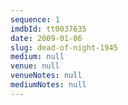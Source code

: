 ```yaml
---
sequence: 1
imdbId: tt0037635
date: 2009-01-06
slug: dead-of-night-1945
medium: null
venue: null
venueNotes: null
mediumNotes: null
---
```


